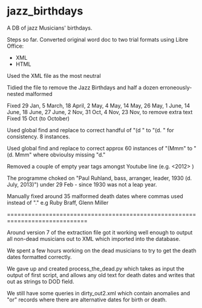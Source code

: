 jazz_birthdays
==============

A DB of jazz Musicians' birthdays.

Steps so far.
Converted original word doc to two trial formats using Libre Office:
 - XML
 - HTML 

Used the XML file as the most neutral

Tidied the file to remove the Jazz Birthdays and half a dozen erroneously-nested malformed <paras>

Fixed 29 Jan, 5 March, 18 April, 2 May, 4 May, 14 May, 26 May, 1 June, 14 June, 18 June, 27 June, 2 Nov, 31 Oct, 4 Nov, 23 Nov, to remove extra text
Fixed 15 Oct (to October)

Used global find and replace to correct handful of "(d " to "(d. " for consistency. 8 instances.

Used global find and replace to correct approx 60 instances of "(Mmm" to "(d. Mmm" where obvioulsy missing "d."

Removed a couple of empty year tags amongst Youtube line (e.g. <2012> )

The programme choked on "Paul Ruhland, bass, arranger, leader, 1930 (d. July, 2013)") under 29 Feb - since 1930 was not a leap year.

Manually fixed around 35 malformed death dates where commas used instead of "." e.g Ruby Braff, Glenn Miller

=============================================================================

Around version 7 of the extraction file got it working well enough to output all non-dead musicians out to XML which imported into the database.

We spent a few hours working on the dead musicians to try to get the death dates formatted correctly. 

We gave up and created process_the_dead.py which takes as input the output of first script, and allows any old text for death dates and writes that out as strings to DOD field.

We still have some queries in dirty_out2.xml which contain anomalies and "or" records where there are alternative dates for birth or death.
